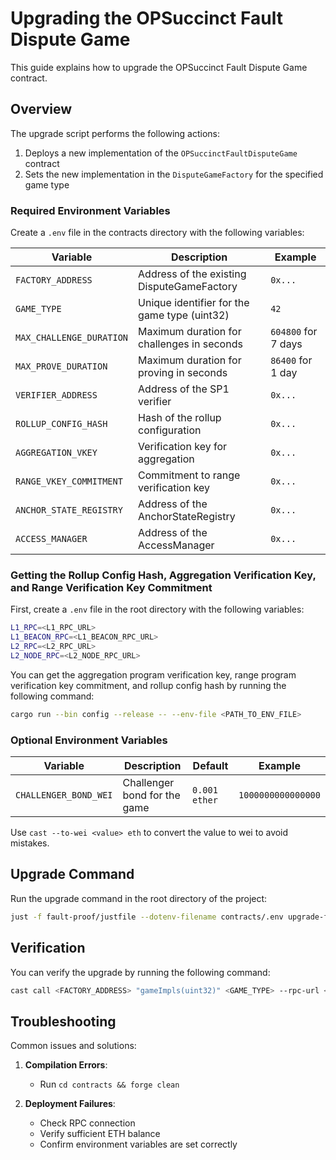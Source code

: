# Upgrading the OPSuccinct Fault Dispute Game

This guide explains how to upgrade the OPSuccinct Fault Dispute Game contract.

## Overview

The upgrade script performs the following actions:
1. Deploys a new implementation of the `OPSuccinctFaultDisputeGame` contract
2. Sets the new implementation in the `DisputeGameFactory` for the specified game type

### Required Environment Variables

Create a `.env` file in the contracts directory with the following variables:

| Variable | Description | Example |
|----------|-------------|---------|
| `FACTORY_ADDRESS` | Address of the existing DisputeGameFactory | `0x...` |
| `GAME_TYPE` | Unique identifier for the game type (uint32) | `42` |
| `MAX_CHALLENGE_DURATION` | Maximum duration for challenges in seconds | `604800` for 7 days |
| `MAX_PROVE_DURATION` | Maximum duration for proving in seconds | `86400` for 1 day |
| `VERIFIER_ADDRESS` | Address of the SP1 verifier | `0x...` |
| `ROLLUP_CONFIG_HASH` | Hash of the rollup configuration | `0x...` |
| `AGGREGATION_VKEY` | Verification key for aggregation | `0x...` |
| `RANGE_VKEY_COMMITMENT` | Commitment to range verification key | `0x...` |
| `ANCHOR_STATE_REGISTRY` | Address of the AnchorStateRegistry | `0x...` |
| `ACCESS_MANAGER` | Address of the AccessManager | `0x...` |

### Getting the Rollup Config Hash, Aggregation Verification Key, and Range Verification Key Commitment

First, create a `.env` file in the root directory with the following variables:
```bash
L1_RPC=<L1_RPC_URL>
L1_BEACON_RPC=<L1_BEACON_RPC_URL>
L2_RPC=<L2_RPC_URL>
L2_NODE_RPC=<L2_NODE_RPC_URL>
```

You can get the aggregation program verification key, range program verification key commitment, and rollup config hash by running the following command:

```bash
cargo run --bin config --release -- --env-file <PATH_TO_ENV_FILE>
```

### Optional Environment Variables

| Variable | Description | Default | Example |
|----------|-------------|---------|---------|
| `CHALLENGER_BOND_WEI` | Challenger bond for the game | `0.001 ether` | `1000000000000000` |

Use `cast --to-wei <value> eth` to convert the value to wei to avoid mistakes.

## Upgrade Command

Run the upgrade command in the root directory of the project:
```bash
just -f fault-proof/justfile --dotenv-filename contracts/.env upgrade-fault-dispute-game
```

## Verification

You can verify the upgrade by running the following command:
```bash
cast call <FACTORY_ADDRESS> "gameImpls(uint32)" <GAME_TYPE> --rpc-url <L1_RPC_URL>
```

## Troubleshooting

Common issues and solutions:

1. **Compilation Errors**:
   - Run `cd contracts && forge clean`

2. **Deployment Failures**:
   - Check RPC connection
   - Verify sufficient ETH balance
   - Confirm environment variables are set correctly

